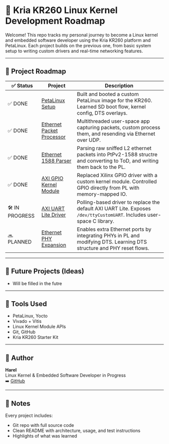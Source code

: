 # 🚀 Kria KR260 Linux Kernel Development Roadmap

Welcome! This repo tracks my personal journey to become a Linux kernel and embedded software developer using the Kria KR260 platform and PetaLinux. Each project builds on the previous one, from basic system setup to writing custom drivers and real-time networking features.

---

## 🧭 Project Roadmap

| ✅ Status | Project | Description |
|----------|---------|-------------|
| ✅ DONE | [PetaLinux Setup](https://github.com/harelgrecht/kr260-linux-roadmap) | Built and booted a custom PetaLinux image for the KR260. Learned SD boot flow, kernel config, DTS overlays. |
| ✅ DONE | [Ethernet Packet Processor](https://github.com/harelgrecht/Ethernet-Packet-Processor) | Multithreaded user-space app capturing packets, custom process them, and resending via Ethernet over UDP. |
| ✅ DONE | [Ethernet 1588 Parser](https://github.com/harelgrecht/Ethernet-1588-Parser) | Parsing raw sniffed L2 ethernet packets into PtPv2-1588 structre and converting to ToD, and writing them back to the PL. |
| ✅ DONE | [AXI GPIO Kernel Module](https://github.com/harelgrecht/kr260-linux-roadmap) | Replaced Xilinx GPIO driver with a custom kernel module. Controlled GPIO directly from PL with memory-mapped IO. |
| 🛠 IN PROGRESS | [AXI UART Lite Driver](https://github.com/harelgrecht/kr260-linux-roadmap) | Polling-based driver to replace the default AXI UART Lite. Exposes `/dev/ttyCustomUART`. Includes user-space C library. |
| 🔜 PLANNED | [Ethernet PHY Expansion](https://github.com/harelgrecht/kr260-linux-roadmap) | Enables extra Ethernet ports by integrating PHYs in PL and modifying DTS. Learning DTS structure and PHY reset flows. |

---

## 🧠 Future Projects (Ideas)

- Will be filled in the futre 

---

## 🧰 Tools Used

- PetaLinux, Yocto
- Vivado + Vitis
- Linux Kernel Module APIs
- Git, GitHub
- Kria KR260 Starter Kit

---

## 💼 Author

**Harel**  
Linux Kernel & Embedded Software Developer in Progress  
➡️ [GitHub](https://github.com/harelgrecht)  

---

## 📌 Notes

Every project includes:
- Git repo with full source code
- Clean README with architecture, usage, and test instructions
- Highlights of what was learned

